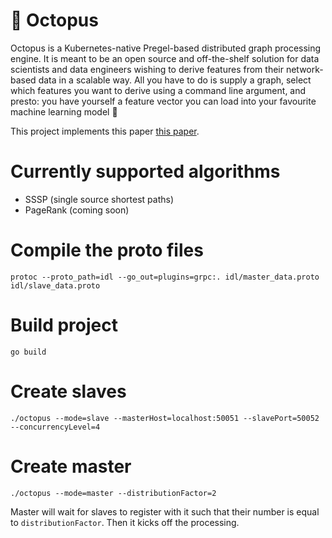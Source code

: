 # 🐙 Octopus 
Octopus is a Kubernetes-native Pregel-based distributed graph processing engine. It is meant to be an open source and off-the-shelf solution for data scientists and data engineers wishing to derive features from their network-based data in a scalable way. All you have to do is supply a graph, select which features you want to derive using a command line argument, and presto: you have yourself a feature vector you can load into your favourite machine learning model 🚀  

This project implements this paper [this paper](https://kowshik.github.io/JPregel/pregel_paper.pdf).  

# Currently supported algorithms
- SSSP (single source shortest paths)  
- PageRank (coming soon)  

# Compile the proto files
`protoc --proto_path=idl --go_out=plugins=grpc:. idl/master_data.proto idl/slave_data.proto`  

# Build project
`go build`  

# Create slaves
`./octopus --mode=slave --masterHost=localhost:50051 --slavePort=50052 --concurrencyLevel=4`  

# Create master
`./octopus --mode=master --distributionFactor=2`   

Master will wait for slaves to register with it such that their number is equal to `distributionFactor`. Then it kicks off the processing.
